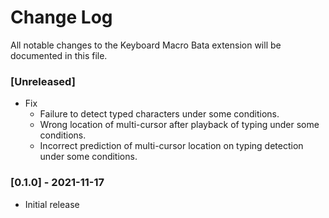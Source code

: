 # Change Log

All notable changes to the Keyboard Macro Bata extension will be documented in this file.

### [Unreleased]
- Fix
  - Failure to detect typed characters under some conditions.
  - Wrong location of multi-cursor after playback of typing under some conditions.
  - Incorrect prediction of multi-cursor location on typing detection under some conditions.

### [0.1.0] - 2021-11-17
- Initial release
